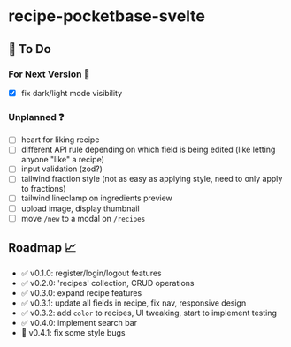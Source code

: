 # recipe-pocketbase-svelte

## :construction: To Do

### For Next Version :rocket:

- [X] fix dark/light mode visibility

### Unplanned :question:

- [ ] heart for liking recipe
- [ ] different API rule depending on which field is being edited (like letting anyone "like" a recipe)
- [ ] input validation (zod?)
- [ ] tailwind fraction style (not as easy as applying style, need to only apply to fractions)
- [ ] tailwind lineclamp on ingredients preview
- [ ] upload image, display thumbnail
- [ ] move `/new` to a modal on `/recipes`

## Roadmap :chart_with_upwards_trend:

- :white_check_mark: v0.1.0: register/login/logout features
- :white_check_mark: v0.2.0: 'recipes' collection, CRUD operations
- :white_check_mark: v0.3.0: expand recipe features
- :white_check_mark: v0.3.1: update all fields in recipe, fix nav, responsive design
- :white_check_mark: v0.3.2: add `color` to recipes, UI tweaking, start to implement testing
- :white_check_mark: v0.4.0: implement search bar
- :construction: v0.4.1: fix some style bugs

